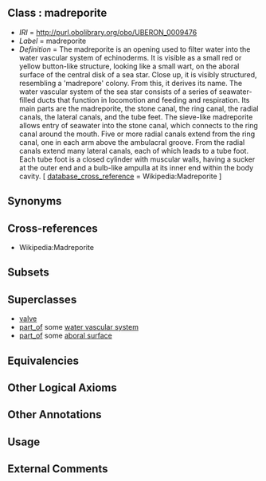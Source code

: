 
## Class : madreporite

 * *IRI* = http://purl.obolibrary.org/obo/UBERON_0009476
 * *Label* = madreporite
 * *Definition* = The madreporite is an opening used to filter water into the water vascular system of echinoderms. It is visible as a small red or yellow button-like structure, looking like a small wart, on the aboral surface of the central disk of a sea star. Close up, it is visibly structured, resembling a 'madrepore' colony. From this, it derives its name. The water vascular system of the sea star consists of a series of seawater-filled ducts that function in locomotion and feeding and respiration. Its main parts are the madreporite, the stone canal, the ring canal, the radial canals, the lateral canals, and the tube feet. The sieve-like madreporite allows entry of seawater into the stone canal, which connects to the ring canal around the mouth. Five or more radial canals extend from the ring canal, one in each arm above the ambulacral groove. From the radial canals extend many lateral canals, each of which leads to a tube foot. Each tube foot is a closed cylinder with muscular walls, having a sucker at the outer end and a bulb-like ampulla at its inner end within the body cavity. [ [database_cross_reference](../../ef/oboInOwl#hasDbXref.md) = Wikipedia:Madreporite ]

## Synonyms


## Cross-references

 * Wikipedia:Madreporite

## Subsets


## Superclasses

 * [valve](../../UBERON/78/UBERON_0003978.md)
 * [part_of](../../BFO/50/BFO_0000050.md) some [water vascular system](../../UBERON/51/UBERON_0008251.md)
 * [part_of](../../BFO/50/BFO_0000050.md) some [aboral surface](../../UBERON/59/UBERON_0008259.md)

## Equivalencies


## Other Logical Axioms


## Other Annotations


## Usage


## External Comments

